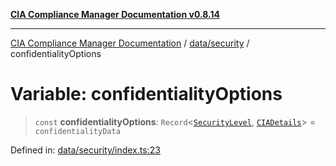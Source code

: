 [**CIA Compliance Manager Documentation v0.8.14**](../../../README.md)

***

[CIA Compliance Manager Documentation](../../../modules.md) / [data/security](../README.md) / confidentialityOptions

# Variable: confidentialityOptions

> `const` **confidentialityOptions**: `Record`\<[`SecurityLevel`](../../../types/cia/type-aliases/SecurityLevel.md), [`CIADetails`](../../../types/interfaces/CIADetails.md)\> = `confidentialityData`

Defined in: [data/security/index.ts:23](https://github.com/Hack23/cia-compliance-manager/blob/257dd569f432a46611a1746c832a7e3d29232229/src/data/security/index.ts#L23)
